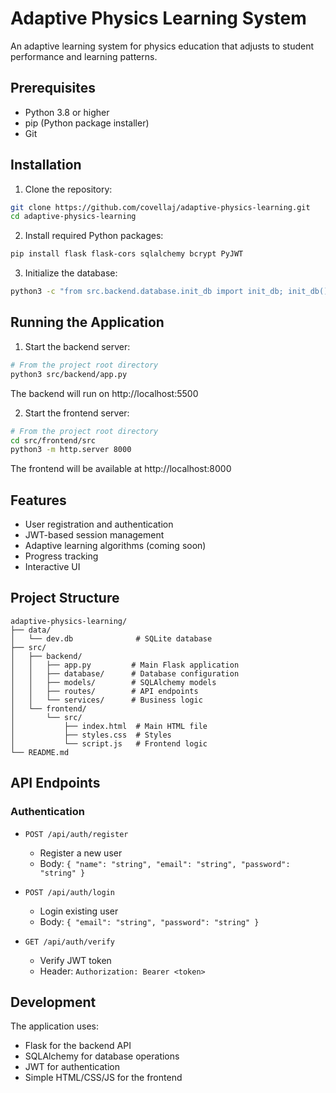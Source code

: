 # Adaptive Physics Learning System

An adaptive learning system for physics education that adjusts to student performance and learning patterns.

## Prerequisites

- Python 3.8 or higher
- pip (Python package installer)
- Git

## Installation

1. Clone the repository:
```bash
git clone https://github.com/covellaj/adaptive-physics-learning.git
cd adaptive-physics-learning
```

2. Install required Python packages:
```bash
pip install flask flask-cors sqlalchemy bcrypt PyJWT
```

3. Initialize the database:
```bash
python3 -c "from src.backend.database.init_db import init_db; init_db()"
```

## Running the Application

1. Start the backend server:
```bash
# From the project root directory
python3 src/backend/app.py
```
The backend will run on http://localhost:5500

2. Start the frontend server:
```bash
# From the project root directory
cd src/frontend/src
python3 -m http.server 8000
```
The frontend will be available at http://localhost:8000

## Features

- User registration and authentication
- JWT-based session management
- Adaptive learning algorithms (coming soon)
- Progress tracking
- Interactive UI

## Project Structure

```
adaptive-physics-learning/
├── data/
│   └── dev.db              # SQLite database
├── src/
│   ├── backend/
│   │   ├── app.py         # Main Flask application
│   │   ├── database/      # Database configuration
│   │   ├── models/        # SQLAlchemy models
│   │   ├── routes/        # API endpoints
│   │   └── services/      # Business logic
│   └── frontend/
│       └── src/
│           ├── index.html  # Main HTML file
│           ├── styles.css  # Styles
│           └── script.js   # Frontend logic
└── README.md
```

## API Endpoints

### Authentication

- `POST /api/auth/register`
  - Register a new user
  - Body: `{ "name": "string", "email": "string", "password": "string" }`

- `POST /api/auth/login`
  - Login existing user
  - Body: `{ "email": "string", "password": "string" }`

- `GET /api/auth/verify`
  - Verify JWT token
  - Header: `Authorization: Bearer <token>`

## Development

The application uses:
- Flask for the backend API
- SQLAlchemy for database operations
- JWT for authentication
- Simple HTML/CSS/JS for the frontend
